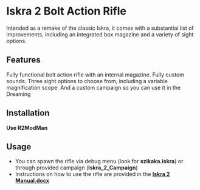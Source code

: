 # Iskra 2 Bolt Action Rifle

Intended as a remake of the classic Iskra, it comes with a substantial list of improvements, including an integrated box magazine and a variety of sight options.

## Features
Fully functional bolt action rifle with an internal magazine. Fully custom sounds. Three sight options to choose from, including a variable magnification scope. And a custom campaign so you can use it in the Dreaming

## Installation
  
**Use R2ModMan**  
  
## Usage
 - You can spawn the rifle via debug menu (look for **szikaka.iskra**) or through provided campaign (**Iskra_2_Campaign**)
 - Instructions on how to use the rifle are provided in the **<ins>Iskra 2 Manual.docx</ins>**
